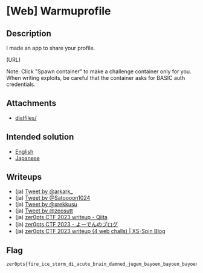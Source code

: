 # [Web] Warmuprofile
## Description
I made an app to share your profile.

(URL)

Note: Click "Spawn container" to make a challenge container only for you. When writing exploits, be careful that the container asks for BASIC auth credentials.

## Attachments
- [distfiles/](distfiles/)

## Intended solution
- [English](https://nanimokangaeteinai.hateblo.jp/entry/2023/07/17/101119#Web-137-Warmuprofile-48-solves)
- [Japanese](https://nanimokangaeteinai.hateblo.jp/entry/2023/07/17/141919#Web-137-Warmuprofile-48-solves)

## Writeups
- (ja) [Tweet by @arkark_](https://twitter.com/arkark_/status/1680436242692063232)
- (ja) [Tweet by @Satoooon1024](https://twitter.com/Satoooon1024/status/1680413207800983552)
- (ja) [Tweet by @xrekkusu](https://twitter.com/xrekkusu/status/1680415813424267270)
- (ja) [Tweet by @zeosutt](https://twitter.com/zeosutt/status/1680651938294304769)
- (ja) [zer0pts CTF 2023 writeup - Qiita](https://qiita.com/kusano_k/items/3c6809ff163e2edbe826#warmuprofile-web-warmup)
- (ja) [zer0pts CTF 2023 - よーでんのブログ](https://y0d3n.hatenablog.com/entry/2023/07/17/184639#Warmuprofile)
- (ja) [zer0pts CTF 2023 writeup (4 web challs) | XS-Spin Blog](https://blog.arkark.dev/2023/07/17/zer0pts-ctf/#web-Warmuprofile)

## Flag
```
zer0pts{fire_ice_storm_di_acute_brain_damned_jugem_bayoen_bayoen_bayoen_10cefab0}
```